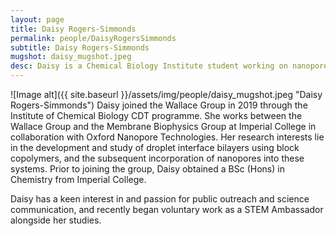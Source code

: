 ```yaml
---
layout: page
title: Daisy Rogers-Simmonds
permalink: people/DaisyRogersSimmonds
subtitle: Daisy Rogers-Simmonds
mugshot: daisy_mugshot.jpeg
desc: Daisy is a Chemical Biology Institute student working on nanopore sensing.
---
```

![Image alt]({{ site.baseurl }}/assets/img/people/daisy_mugshot.jpeg "Daisy Rogers-Simmonds")
Daisy joined the Wallace Group in 2019 through the Institute of Chemical Biology CDT programme. She works between the Wallace Group and the Membrane Biophysics Group at Imperial College in collaboration with Oxford Nanopore Technologies. Her research interests lie in the development and study of droplet interface bilayers using block copolymers, and the subsequent incorporation of nanopores into these systems. Prior to joining the group, Daisy obtained a BSc (Hons) in Chemistry from Imperial College.

Daisy has a keen interest in and passion for public outreach and science communication, and recently began voluntary work as a STEM Ambassador alongside her studies. 
